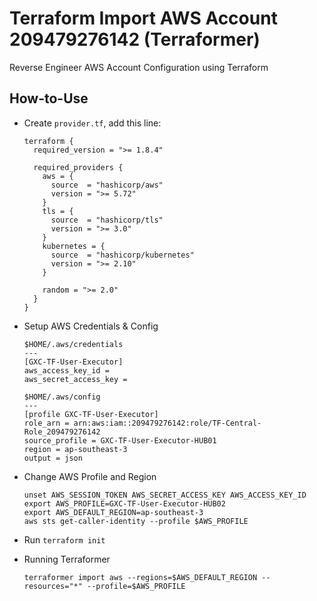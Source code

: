 # Terraform Import AWS Account 209479276142 (Terraformer)

Reverse Engineer AWS Account Configuration using Terraform

## How-to-Use

- Create `provider.tf`, add this line:

  ```
  terraform {
    required_version = ">= 1.8.4"

    required_providers {
      aws = {
        source  = "hashicorp/aws"
        version = ">= 5.72"
      }
      tls = {
        source  = "hashicorp/tls"
        version = ">= 3.0"
      }
      kubernetes = {
        source  = "hashicorp/kubernetes"
        version = ">= 2.10"
      }

      random = ">= 2.0"
    }
  }
  ```

- Setup AWS Credentials & Config

  ```
  $HOME/.aws/credentials
  ---
  [GXC-TF-User-Executor]
  aws_access_key_id =
  aws_secret_access_key =

  $HOME/.aws/config
  ---
  [profile GXC-TF-User-Executor]
  role_arn = arn:aws:iam::209479276142:role/TF-Central-Role_209479276142
  source_profile = GXC-TF-User-Executor-HUB01
  region = ap-southeast-3
  output = json
  ```

- Change AWS Profile and Region

  ```
  unset AWS_SESSION_TOKEN AWS_SECRET_ACCESS_KEY AWS_ACCESS_KEY_ID
  export AWS_PROFILE=GXC-TF-User-Executor-HUB02
  export AWS_DEFAULT_REGION=ap-southeast-3
  aws sts get-caller-identity --profile $AWS_PROFILE
  ```

- Run `terraform init`

- Running Terraformer
  ```
  terraformer import aws --regions=$AWS_DEFAULT_REGION --resources="*" --profile=$AWS_PROFILE
  ```
